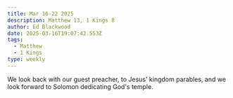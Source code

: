 ```yaml
---
title: Mar 16-22 2025
description: Matthew 13, 1 Kings 8
author: Ed Blackwood
date: 2025-03-16T19:07:42.553Z
tags:
  - Matthew
  - 1 Kings
type: weekly
---
```

W﻿e look back with our guest preacher, to Jesus' kingdom parables, and we look forward to Solomon dedicating God's temple.
